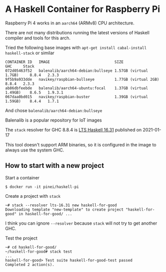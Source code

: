 # A Haskell Container for Raspberry Pi

Raspberry Pi 4 works in an `aarch64` (ARMv8) CPU architecture.

There are not many distributions running the latest versions of Haskell compiler and tools for this arch.

Tried the following base images with `apt-get install cabal-install haskell-stack` or similar

```
CONTAINER ID   IMAGE                             SIZE                       GHC     Stack
072d05463f52   balenalib/aarch64-debian:bullseye 1.57GB (virtual 1.7GB)     8.8.4   2.3.3
9f5b9a933dde   navikey/raspbian-bullseye         1.77GB (virtual 2GB)       8.8.4   2.3.3
ab86dbfeebde   balenalib/aarch64-ubuntu:focal    1.37GB (virtual 1.49GB)    8.6.5   1.9.3.1
067daa0bd015   navikey/raspbian-buster           1.39GB (virtual 1.59GB)    8.4.4   1.7.1
```

And chose `balenalib/aarch64-debian:bullseye`

Balenalib is a popular repository for IoT images

The `stack` resolver for GHC 8.8.4 is [LTS Haskell 16.31](https://www.stackage.org/lts-16.31) published on 2021-01-17

This tool doesn't support ARM binaries, so it is configured in the image to always use the system GHC.

## How to start with a new project

Start a container

```
$ docker run -it pinei/haskell-pi
```

Create a project with `stack`

```
~# stack --resolver lts-16.31 new haskell-for-good
Downloading template "new-template" to create project "haskell-for-good" in haskell-for-good/ ...
```

I think you can ignore `--resolver` because `stack` will not try to get another GHC.

Test the project

```
~# cd haskell-for-good/
~/haskell-for-good# stack test
...
haskell-for-good> Test suite haskell-for-good-test passed
Completed 2 action(s).
```

